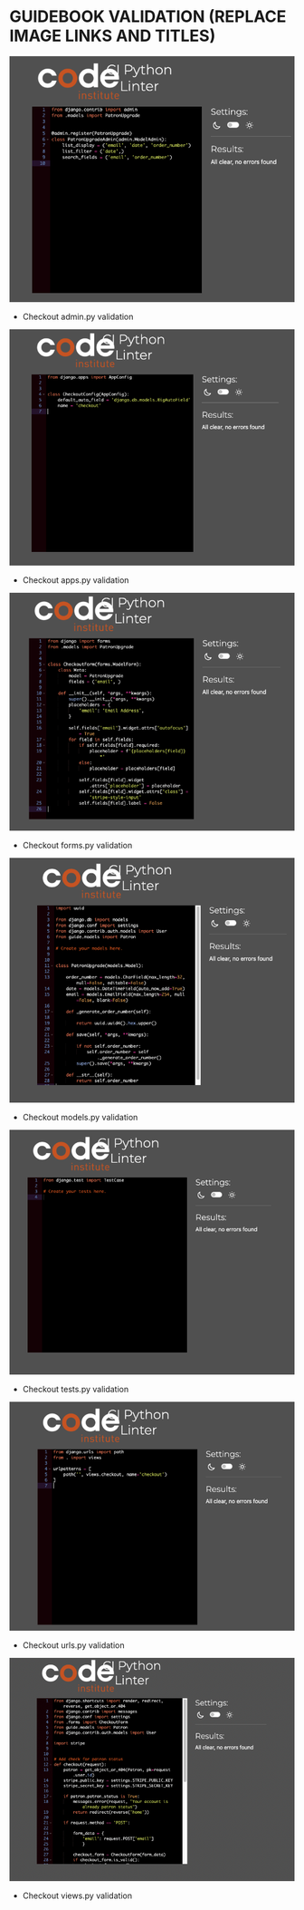 # GUIDEBOOK VALIDATION (REPLACE IMAGE LINKS AND TITLES)

![Checkout admin.py validation](/documentation/testing/testing_images/testing-checkout-admin.png)
- Checkout admin.py validation

![Checkout apps.py validation](/documentation/testing/testing_images/testing-checkout-apps.png)
- Checkout apps.py validation

![Checkout forms.py validation](/documentation/testing/testing_images/testing-checkout-forms.png)
- Checkout forms.py validation

![Checkout models.py validation](/documentation/testing/testing_images/testing-checkout-models.png)
- Checkout models.py validation

![Checkout tests.py validation](/documentation/testing/testing_images/testing-checkout-tests.png)
- Checkout tests.py validation

![Checkout urls.py validation](/documentation/testing/testing_images/testing-checkout-urls.png)
- Checkout urls.py validation

![Checkout views.py validation](/documentation/testing/testing_images/testing-checkout-views.png)
- Checkout views.py validation